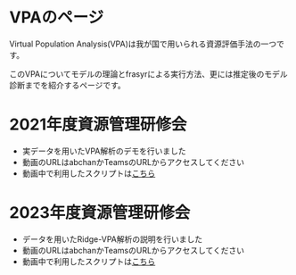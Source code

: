 
# VPAのページ

Virtual Population Analysis(VPA)は我が国で用いられる資源評価手法の一つです。

このVPAについてモデルの理論とfrasyrによる実行方法、更には推定後のモデル診断までを紹介するページです。

# 2021年度資源管理研修会

- 実データを用いたVPA解析のデモを行いました
- 動画のURLはabchanかTeamsのURLからアクセスしてください
- 動画中で利用したスクリプトは[こちら](https://github.com/KoHMB/Shigen_kensyu_FRA/blob/main/VPA/VPA-06-09(2021)/資源管理研修VPA編スクリプト.md)


# 2023年度資源管理研修会

- データを用いたRidge-VPA解析の説明を行いました
- 動画のURLはabchanかTeamsのURLからアクセスしてください
- 動画中で利用したスクリプトは[こちら](https://github.com/KoHMB/Shigen_kensyu_FRA/blob/main/VPA/vpa_11_code_data/vpa-11/VPA-11_script.R)



